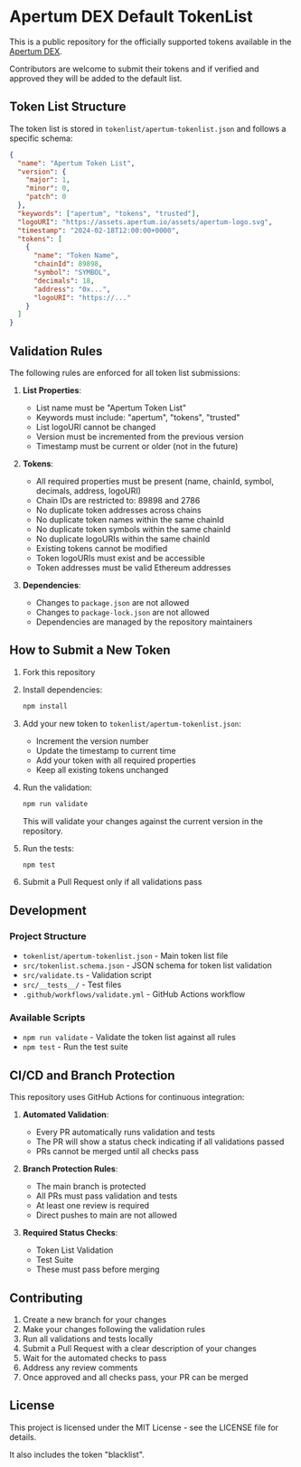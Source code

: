 # Apertum DEX Default TokenList

This is a public repository for the officially supported tokens available in the [Apertum DEX](https://dex.apertum.io).

Contributors are welcome to submit their tokens and if verified and approved they will be added to the default list.

## Token List Structure

The token list is stored in `tokenlist/apertum-tokenlist.json` and follows a specific schema:

```json
{
  "name": "Apertum Token List",
  "version": {
    "major": 1,
    "minor": 0,
    "patch": 0
  },
  "keywords": ["apertum", "tokens", "trusted"],
  "logoURI": "https://assets.apertum.io/assets/apertum-logo.svg",
  "timestamp": "2024-02-18T12:00:00+0000",
  "tokens": [
    {
      "name": "Token Name",
      "chainId": 89898,
      "symbol": "SYMBOL",
      "decimals": 18,
      "address": "0x...",
      "logoURI": "https://..."
    }
  ]
}
```

## Validation Rules

The following rules are enforced for all token list submissions:

1. **List Properties**:
   - List name must be "Apertum Token List"
   - Keywords must include: "apertum", "tokens", "trusted"
   - List logoURI cannot be changed
   - Version must be incremented from the previous version
   - Timestamp must be current or older (not in the future)

2. **Tokens**:
   - All required properties must be present (name, chainId, symbol, decimals, address, logoURI)
   - Chain IDs are restricted to: 89898 and 2786
   - No duplicate token addresses across chains
   - No duplicate token names within the same chainId
   - No duplicate token symbols within the same chainId
   - No duplicate logoURIs within the same chainId
   - Existing tokens cannot be modified
   - Token logoURIs must exist and be accessible
   - Token addresses must be valid Ethereum addresses

3. **Dependencies**:
   - Changes to `package.json` are not allowed
   - Changes to `package-lock.json` are not allowed
   - Dependencies are managed by the repository maintainers

## How to Submit a New Token

1. Fork this repository
2. Install dependencies:
   ```bash
   npm install
   ```

3. Add your new token to `tokenlist/apertum-tokenlist.json`:
   - Increment the version number
   - Update the timestamp to current time
   - Add your token with all required properties
   - Keep all existing tokens unchanged

4. Run the validation:
   ```bash
   npm run validate
   ```
   This will validate your changes against the current version in the repository.

5. Run the tests:
   ```bash
   npm test
   ```

6. Submit a Pull Request only if all validations pass

## Development

### Project Structure

- `tokenlist/apertum-tokenlist.json` - Main token list file
- `src/tokenlist.schema.json` - JSON schema for token list validation
- `src/validate.ts` - Validation script
- `src/__tests__/` - Test files
- `.github/workflows/validate.yml` - GitHub Actions workflow

### Available Scripts

- `npm run validate` - Validate the token list against all rules
- `npm test` - Run the test suite

## CI/CD and Branch Protection

This repository uses GitHub Actions for continuous integration:

1. **Automated Validation**:
   - Every PR automatically runs validation and tests
   - The PR will show a status check indicating if all validations passed
   - PRs cannot be merged until all checks pass

2. **Branch Protection Rules**:
   - The main branch is protected
   - All PRs must pass validation and tests
   - At least one review is required
   - Direct pushes to main are not allowed

3. **Required Status Checks**:
   - Token List Validation
   - Test Suite
   - These must pass before merging

## Contributing

1. Create a new branch for your changes
2. Make your changes following the validation rules
3. Run all validations and tests locally
4. Submit a Pull Request with a clear description of your changes
5. Wait for the automated checks to pass
6. Address any review comments
7. Once approved and all checks pass, your PR can be merged

## License

This project is licensed under the MIT License - see the LICENSE file for details.

It also includes the token "blacklist".
